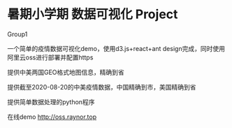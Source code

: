 # 暑期小学期 数据可视化 Project

Group1

一个简单的疫情数据可视化demo，使用d3.js+react+ant design完成，同时使用阿里云oss进行部署并配置https



提供中美两国GEO格式地图信息，精确到省



提供截至2020-08-20的中美疫情数据，中国精确到市，美国精确到省



提供简单数据处理的python程序



在线demo http://oss.raynor.top

